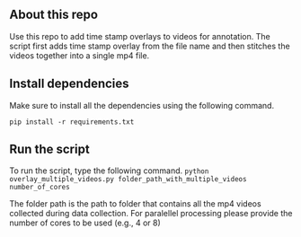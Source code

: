 ## About this repo
Use this repo to add time stamp overlays to videos for annotation. The script first adds time stamp overlay from the file name and then stitches the videos together into a single mp4 file.

## Install dependencies
Make sure to install all the dependencies using the following command.

`pip install -r requirements.txt`

## Run the script
To run the script, type the following command.
`python overlay_multiple_videos.py folder_path_with_multiple_videos number_of_cores`


The folder path is the path to folder that contains all the mp4 videos collected during data collection. For paralellel processing please provide the number of cores to be used (e.g., 4 or 8)
